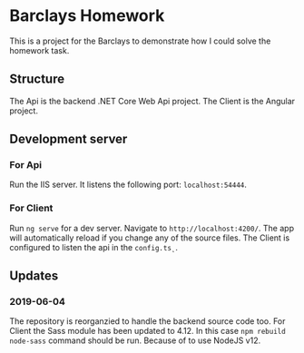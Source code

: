 # Barclays Homework
This is a project for the Barclays to demonstrate how I could solve the homework task. 

## Structure
The Api is the backend .NET Core Web Api project. The Client is the Angular project.

## Development server

### For Api
Run the IIS server. It listens the following port: `localhost:54444`.

### For Client
Run `ng serve` for a dev server. Navigate to `http://localhost:4200/`. The app will automatically reload if you change any of the source files.
The Client is configured to listen the api in the `config.ts˛`.

## Updates
### 2019-06-04
The repository is reorganzied to handle the backend source code too.
For Client the Sass module has been updated to 4.12. In this case `npm rebuild node-sass` command should be run. Because of to use NodeJS v12.